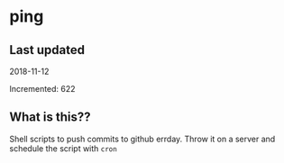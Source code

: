 # ping

## Last updated
2018-11-12

Incremented: 622

## What is this??
Shell scripts to push commits to github errday. Throw it on a server and schedule the script with `cron`
